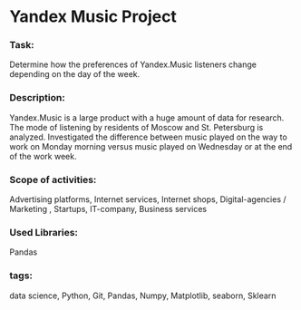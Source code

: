 # Yandex Music Project

### Task:
Determine how the preferences of Yandex.Music listeners change depending on the day of the week.

### Description:
Yandex.Music is a large product with a huge amount of data for research. The mode of listening by residents of Moscow and St. Petersburg is analyzed. Investigated the difference between music played on the way to work on Monday morning versus music played on Wednesday or at the end of the work week.

### Scope of activities:
Advertising platforms, Internet services, Internet shops, Digital-agencies / Marketing , Startups, IT-company, Business services

### Used Libraries:
Pandas

### tags:
data science, Python, Git, Pandas, Numpy, Matplotlib, seaborn, Sklearn
